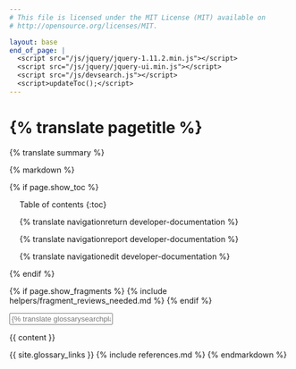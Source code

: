 ```yaml
---
# This file is licensed under the MIT License (MIT) available on
# http://opensource.org/licenses/MIT.

layout: base
end_of_page: |
  <script src="/js/jquery/jquery-1.11.2.min.js"></script>
  <script src="/js/jquery/jquery-ui.min.js"></script>
  <script src="/js/devsearch.js"></script>
  <script>updateToc();</script>
---
```

<link rel="stylesheet" href="/css/jquery-ui.min.css">

<h1>{% translate pagetitle %}</h1>
<p class="summary">{% translate summary %}</p>

{% markdown %}

{% if page.show_toc %}
<div markdown="1" id="toc" class="toc"><div markdown="1">

* Table of contents
{:toc}

<ul class="goback"><li><a href="/{{ page.lang }}/developer-documentation">{% translate navigationreturn developer-documentation %}</a></li></ul>
<ul class="reportissue"><li><a href="https://github.com/bitcoin-dot-org/bitcoin.org/issues/new" onmouseover="updateIssue(event);">{% translate navigationreport developer-documentation %}</a></li></ul>
<ul class="editsource"><li><a href="https://github.com/bitcoin-dot-org/bitcoin.org/tree/master/_includes" onmouseover="updateSource(event);">{% translate navigationedit developer-documentation %}</a></li></ul>

</div></div>
<div markdown="1" class="toccontent">
{% endif %}

{% if page.show_fragments %}
{% include helpers/fragment_reviews_needed.md %}
{% endif %}

<input id="glossary_term" class="glossary_term" placeholder="{% translate glossarysearchplaceholder developer-documentation %}">

{{ content }}

{{ site.glossary_links }}
{% include references.md %}
{% endmarkdown %}

</div>
